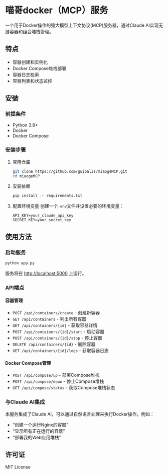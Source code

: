 # 喵哥docker（MCP）服务

一个用于Docker操作的强大模型上下文协议(MCP)服务器，通过Claude AI实现无缝容器和组合堆栈管理。

## 特点
- 容器创建和实例化
- Docker Compose堆栈部署
- 容器日志检索
- 容器列表和状态监控

## 安装

### 前提条件
- Python 3.8+
- Docker
- Docker Compose

### 安装步骤

1. 克隆仓库
    ```bash
    git clone https://github.com/guioalis/miaogeMCP.git
    cd miaogeMCP
    ```

2. 安装依赖
    ```bash
    pip install -r requirements.txt
    ```

3. 配置环境变量
    创建一个`.env`文件并设置必要的环境变量：
    ```plaintext
    API_KEY=your_claude_api_key
    SECRET_KEY=your_secret_key
    ```

## 使用方法

### 启动服务
```bash
python app.py
```
服务将在 [http://localhost:5000](http://localhost:5000) 上运行。

### API端点

#### 容器管理
- `POST /api/containers/create` - 创建新容器
- `GET /api/containers` - 列出所有容器
- `GET /api/containers/{id}` - 获取容器详情
- `POST /api/containers/{id}/start` - 启动容器
- `POST /api/containers/{id}/stop` - 停止容器
- `DELETE /api/containers/{id}` - 删除容器
- `GET /api/containers/{id}/logs` - 获取容器日志

#### Docker Compose管理
- `POST /api/compose/up` - 部署Compose堆栈
- `POST /api/compose/down` - 停止Compose堆栈
- `GET /api/compose/status` - 获取Compose堆栈状态

### 与Claude AI集成

本服务集成了Claude AI，可以通过自然语言处理来执行Docker操作。例如：
- “创建一个运行Nginx的容器”
- “显示所有正在运行的容器”
- “部署我的Web应用堆栈”

## 许可证
MIT License

